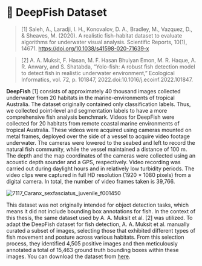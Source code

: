 # 🐠 DeepFish Dataset

> [1] Saleh, A., Laradji, I. H., Konovalov, D. A., Bradley, M., Vazquez, D., & Sheaves, M. (2020). A realistic fish-habitat dataset to evaluate algorithms for underwater visual analysis. Scientific Reports, 10(1), 14671. https://doi.org/10.1038/s41598-020-71639-x

> [2] A. A. Muksit, F. Hasan, M. F. Hasan Bhuiyan Emon, M. R. Haque, A. R. Anwary, and S. Shatabda, “Yolo-fish: A robust fish detection model to detect fish in realistic underwater environment,” Ecological Informatics, vol. 72, p. 101847, 2022.doi:10.1016/j.ecoinf.2022.101847.

**DeepFish** [1] consists of approximately 40 thousand images collected underwater from 20 habitats in the marine-environments of tropical Australia. The dataset originally contained only classification labels. Thus, we collected point-level and segmentation labels to have a more comprehensive fish analysis benchmark. Videos for DeepFish were collected for 20 habitats from remote coastal marine environments of tropical Australia. These videos were acquired using cameras mounted on metal frames, deployed over the side of a vessel to acquire video footage underwater. The cameras were lowered to the seabed and left to record the natural fish community, while the vessel maintained a distance of 100 m. The depth and the map coordinates of the cameras were collected using an acoustic depth sounder and a GPS, respectively. Video recording was carried out during daylight hours and in relatively low turbidity periods. The video clips were captured in full HD resolution (1920 × 1080 pixels) from a digital camera. In total, the number of video frames taken is 39,766.

![7117_Caranx_sexfasciatus_juvenile_f001450](https://github.com/user-attachments/assets/77aff99f-e1fa-45ad-bc67-bb84f5c0343d)

This dataset was not originally intended for object detection tasks, which means it did not include bounding box annotations for fish. In the context of this thesis, the same dataset used by A. A. Muksit et al. [2] was utilized. To adapt the DeepFish dataset for fish detection, A. A. Muksit et al. manually curated a subset of images, selecting those that exhibited different types of fish movement and posture across various habitats. From this selection process, they identified 4,505 positive images and then meticulously annotated a total of 15,463 ground truth bounding boxes within these images. You can download the dataset from [here](https://drive.google.com/file/d/10Pr4lLeSGTfkjA40ReGSC8H3a9onfMZ0/view?usp=sharing).
